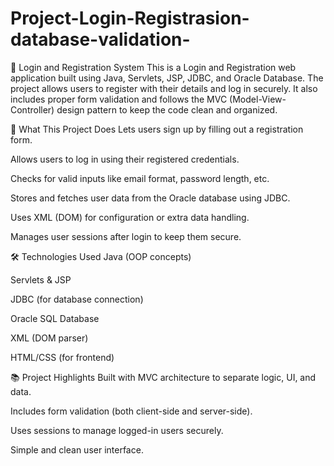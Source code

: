 # Project-Login-Registrasion-database-validation-

🔐 Login and Registration System
This is a Login and Registration web application built using Java, Servlets, JSP, JDBC, and Oracle Database. The project allows users to register with their details and log in securely. It also includes proper form validation and follows the MVC (Model-View-Controller) design pattern to keep the code clean and organized.

🚀 What This Project Does
Lets users sign up by filling out a registration form.

Allows users to log in using their registered credentials.

Checks for valid inputs like email format, password length, etc.

Stores and fetches user data from the Oracle database using JDBC.

Uses XML (DOM) for configuration or extra data handling.

Manages user sessions after login to keep them secure.

🛠️ Technologies Used
Java (OOP concepts)

Servlets & JSP

JDBC (for database connection)

Oracle SQL Database

XML (DOM parser)

HTML/CSS (for frontend)

📚 Project Highlights
Built with MVC architecture to separate logic, UI, and data.

Includes form validation (both client-side and server-side).

Uses sessions to manage logged-in users securely.

Simple and clean user interface.
